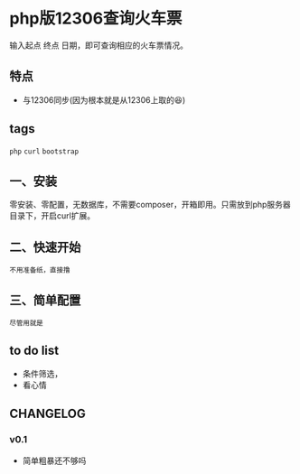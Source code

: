 # php版12306查询火车票

输入起点 终点 日期，即可查询相应的火车票情况。

## 特点

* 与12306同步(因为根本就是从12306上取的:satisfied:)

## tags
`php` `curl` `bootstrap`

## 一、安装

零安装、零配置，无数据库，不需要composer，开箱即用。只需放到php服务器目录下，开启curl扩展。

## 二、快速开始

```
不用准备纸，直接撸
```

## 三、简单配置

```
尽管用就是
```

## to do list

* 条件筛选，
* 看心情


## CHANGELOG
### v0.1
* 简单粗暴还不够吗